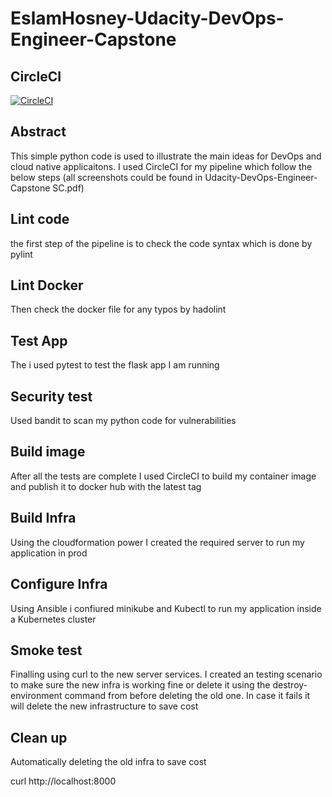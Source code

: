 # EslamHosney-Udacity-DevOps-Engineer-Capstone

## CircleCI
[![CircleCI](https://circleci.com/gh/EslamHosney/Udacity-DevOps-Engineer-Capstone/tree/main.svg?style=svg)](https://circleci.com/gh/EslamHosney/Udacity-DevOps-Engineer-Capstone/tree/main)

## Abstract
This simple python code is used to illustrate the main ideas for DevOps and cloud native applicaitons.
I used CircleCI for my pipeline which follow the below steps (all screenshots could be found in Udacity-DevOps-Engineer-Capstone SC.pdf)

## Lint code
the first step of the pipeline is to check the code syntax which is done by pylint

## Lint Docker
Then check the docker file for any typos by hadolint

## Test App
The i used pytest to test the flask app I am running

## Security test
Used bandit to scan my python code for vulnerabilities

## Build image
After all the tests are complete I used CircleCI to build my container image and publish it to docker hub with the latest tag

## Build Infra
Using the cloudformation power I created the required server to run my application in prod

## Configure Infra
Using Ansible i confiured minikube and Kubectl to run my application inside a Kubernetes cluster

## Smoke test
Finalling using curl to the new server services. 
I created an testing scenario to make sure the new infra is working fine or delete it using the destroy-environment command from before deleting the old one.
In case it fails it will delete the new infrastructure to save cost

## Clean up
Automatically deleting the old infra to save cost

curl http://localhost:8000